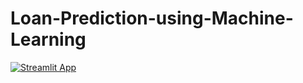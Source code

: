 # Loan-Prediction-using-Machine-Learning

[![Streamlit App](https://static.streamlit.io/badges/streamlit_badge_black_white.svg)](https://share.streamlit.io/glenita21/loan-prediction-using-machine-learning/main/app.py)
